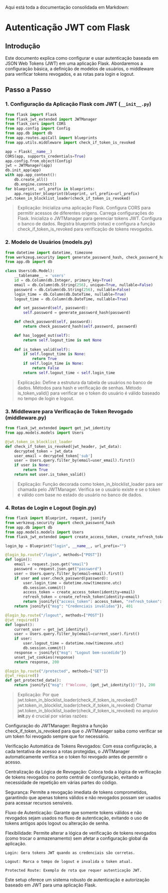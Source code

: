 Aqui está toda a documentação consolidada em Markdown:

# Autenticação JWT com Flask

## Introdução

Este documento explica como configurar e usar autenticação baseada em JSON Web Tokens (JWT) em uma aplicação Flask. Abordaremos a configuração básica, a definição de modelos de usuários, o middleware para verificar tokens revogados, e as rotas para login e logout.

## Passo a Passo

### 1. Configuração da Aplicação Flask com JWT (`__init__.py`)

```python
from flask import Flask
from flask_jwt_extended import JWTManager
from flask_cors import CORS
from app.config import Config
from app.db import db
from app.routes.apiCall import blueprints
from app.utils.middleware import check_if_token_is_revoked

app = Flask(__name__)
CORS(app, supports_credentials=True)
app.config.from_object(Config)
jwt = JWTManager(app)
db.init_app(app)
with app.app_context():
    db.create_all()
    db.engine.connect()
for blueprint, url_prefix in blueprints:
    app.register_blueprint(blueprint, url_prefix=url_prefix)
jwt.token_in_blocklist_loader(check_if_token_is_revoked)
```

> Explicação:
    Inicializa uma aplicação Flask.
    Configura CORS para permitir acessos de diferentes origens.
    Carrega configurações do Flask.
    Inicializa o JWTManager para gerenciar tokens JWT.
    Configura o banco de dados.
    Registra blueprints (rotas) e configura a função check_if_token_is_revoked para verificação de tokens revogados.

### 2. Modelo de Usuários (models.py)
```python
from datetime import datetime, timezone
from werkzeug.security import generate_password_hash, check_password_hash
from app.db import db

class Users(db.Model):
    __tablename__ = 'users'
    id = db.Column(db.Integer, primary_key=True)
    email = db.Column(db.String(256), unique=True, nullable=False)
    password = db.Column(db.String(256), nullable=False)
    login_time = db.Column(db.DateTime, nullable=True)
    logout_time = db.Column(db.DateTime, nullable=True)

    def set_password(self, password):
        self.password = generate_password_hash(password)

    def check_password(self, password):
        return check_password_hash(self.password, password)

    def has_logged_out(self):
        return self.logout_time is not None
    
    def is_token_valid(self):
        if self.logout_time is None:
            return True  
        if self.login_time is None:
            return False 
        return self.logout_time < self.login_time
```

> Explicação:
    Define a estrutura da tabela de usuários no banco de dados.
    Métodos para hash e verificação de senhas.
    Método is_token_valid() para verificar se o token do usuário é válido baseado no tempo de login e logout.

### 3. Middleware para Verificação de Token Revogado (middleware.py)

```python
from flask_jwt_extended import get_jwt_identity
from app.models.models import Users

@jwt.token_in_blocklist_loader
def check_if_token_is_revoked(jwt_header, jwt_data):
    decrypted_token = jwt_data  
    user_email = decrypted_token['sub']  
    user = Users.query.filter_by(email=user_email).first()
    if user is None:
        return True  
    return not user.is_token_valid()
```

> Explicação:
    Função decorada como token_in_blocklist_loader para ser chamada pelo JWTManager.
    Verifica se o usuário existe e se o token é válido com base no estado do usuário no banco de dados.

### 4. Rotas de Login e Logout (login.py)
```python
from flask import Blueprint, request, jsonify
from werkzeug.security import check_password_hash
from app.db import db
from app.models.models import Users
from flask_jwt_extended import create_access_token, create_refresh_token, jwt_required, get_jwt_identity, unset_jwt_cookies

login_bp = Blueprint("login", __name__, url_prefix="")

@login_bp.route("/login", methods=["POST"])
def login():
    email = request.json.get("email")
    password = request.json.get("password")
    user = Users.query.filter_by(email=email).first()
    if user and user.check_password(password):
        user.login_time = datetime.now(timezone.utc)
        db.session.commit()
        access_token = create_access_token(identity=email)
        refresh_token = create_refresh_token(identity=email)
        return jsonify({"access_token": access_token, "refresh_token": refresh_token}), 200
    return jsonify({"msg": "Credenciais inválidas"}), 401

@login_bp.route("/logout", methods=["POST"])
@jwt_required()
def logout():
    current_user = get_jwt_identity()
    user = Users.query.filter_by(email=current_user).first()
    if user:
        user.logout_time = datetime.now(timezone.utc)
        db.session.commit()
    response = jsonify({"msg": "Logout bem-sucedido"})
    unset_jwt_cookies(response)
    return response, 200

@login_bp.route("/protected", methods=["GET"])
@jwt_required()
def get_protected_data():
    return jsonify({"msg": f"Welcome, {get_jwt_identity()}!"}), 200
```

> Explicação: Por que jwt.token_in_blocklist_loader(check_if_token_is_revoked)?
jwt.token_in_blocklist_loader(check_if_token_is_revoked)
Chamar jwt.token_in_blocklist_loader(check_if_token_is_revoked) no arquivo __init__.py é crucial por várias razões:

Configuração do JWTManager: Registra a função check_if_token_is_revoked para que o JWTManager saiba como verificar se um token foi revogado sempre que for necessário.

Verificação Automática de Tokens Revogados: Com essa configuração, a cada tentativa de acesso a rotas protegidas, o JWTManager automaticamente verifica se o token foi revogado antes de permitir o acesso.

Centralização da Lógica de Revogação: Coloca toda a lógica de verificação de tokens revogados no ponto central de configuração, evitando a necessidade de repetição em várias partes do código.

Segurança: Permite a revogação imediata de tokens comprometidos, garantindo que apenas tokens válidos e não revogados possam ser usados para acessar recursos sensíveis.

Fluxo de Autenticação: Garante que somente tokens válidos e não revogados sejam usados no fluxo de autenticação, evitando o uso de tokens antigos após logout ou alteração de senha.

Flexibilidade: Permite alterar a lógica de verificação de tokens revogados (como trocar o armazenamento) sem afetar a configuração global da aplicação.

    
    Login: Gera tokens JWT quando as credenciais são corretas.
    
    Logout: Marca o tempo de logout e invalida o token atual.
    
    Protected Route: Exemplo de rota que requer autenticação JWT.


Este setup oferece um sistema robusto de autenticação e autorização baseado em JWT para uma aplicação Flask.
